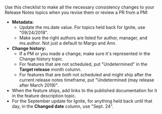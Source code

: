 Use this checklist to make all the necessary consistency changes to your Release Notes topics when you revise them or review a PR from a PM:
- **Metadata:**
  - Update the ms.date value. 
    For topics held back for Ignite, use "09/24/2018".
  - Make sure the right authors are listed for author, manager, and ms.author. Not just a default to Margo and Ann.
- **Change history:**
  - If a PM or you made a change, make sure it's represented in the Change history topic.
  - For features that are not scheduled, put "Undetermined" in the **Target release** month column. 
  - For features that are *both* not scheduled and might ship after the current release notes timeframe, put "Undetermined (may release after March 2019)". 
- When the feature ships, add links to the published documentation for it in the feature description topic. 
- For the September update for Ignite, for anything held back until that day, in the **Changed date** column, use "Sept. 24". 

